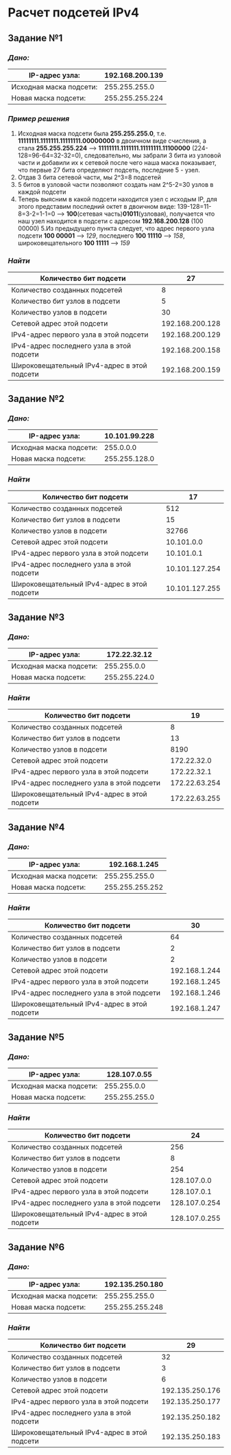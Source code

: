 # Расчет подсетей IPv4
## Задание №1
### *Дано:*
IP-адрес узла: | 192.168.200.139
--- | ---
Исходная маска подсети: | 255.255.255.0
Новая маска подсети: |	255.255.255.224

### *Пример решения*

1. Исходная маска подсети была **255.255.255.0**, т.е. **11111111.1111111.11111111.00000000** в двоичном виде счисления, а стала **255.255.255.224** --> **11111111.1111111.11111111.11100000** (224-128=96-64=32-32=0), следовательно, мы забрали 3 бита из узловой части и добавили их к сетевой после чего наша маска показывает, что первые 27 бита определяют подсеть, последние 5 - узел.
2. Отдав 3 бита сетевой части, мы 2^3=8 подсетей
3. 5 битов в узловой части позволяют создать нам 2^5-2=30 узлов в каждой подсети
4. Теперь выясним в какой подсети находится узел с исходым IP, для этого представим последний октет в двоичном виде: 139-128=11-8=3-2=1-1=0 --> **100**(сетевая часть)**01011**(узловая), получается что наш узел находится в подсети с адресом **192.168.200.128** (100 00000)
5.Из предыдущего пункта следует, что адрес первого узла подсети **100 00001** --> *129*, последнего **100 11110** --> *158*, широковещательного **100 11111** --> *159*
### *Найти*
Количество бит подсети | 27 	
--- | ---
Количество созданных подсетей | 8	
Количество бит узлов в подсети | 5	
Количество узлов в подсети | 30	
Сетевой адрес этой подсети | 192.168.200.128	
IPv4-адрес первого узла в этой подсети | 192.168.200.129	
IPv4-адрес последнего узла в этой подсети |	192.168.200.158
Широковещательный IPv4-адрес в этой подсети | 192.168.200.159	
## Задание №2 
### *Дано:*
IP-адрес узла: | 10.101.99.228
--- | ---
Исходная маска подсети: | 255.0.0.0
Новая маска подсети: |	255.255.128.0
### *Найти*
Количество бит подсети | 17 	
--- | ---
Количество созданных подсетей | 512	
Количество бит узлов в подсети | 15	
Количество узлов в подсети | 32766
Сетевой адрес этой подсети | 10.101.0.0	
IPv4-адрес первого узла в этой подсети | 10.101.0.1	
IPv4-адрес последнего узла в этой подсети |	10.101.127.254
Широковещательный IPv4-адрес в этой подсети | 10.101.127.255
## Задание №3
### *Дано:*
IP-адрес узла: | 172.22.32.12
--- | ---
Исходная маска подсети: | 255.255.0.0
Новая маска подсети: |	255.255.224.0
### *Найти*
Количество бит подсети | 19 	
--- | ---
Количество созданных подсетей | 8	
Количество бит узлов в подсети | 13	
Количество узлов в подсети | 8190
Сетевой адрес этой подсети | 172.22.32.0	
IPv4-адрес первого узла в этой подсети | 172.22.32.1	
IPv4-адрес последнего узла в этой подсети |	172.22.63.254
Широковещательный IPv4-адрес в этой подсети | 172.22.63.255
## Задание №4
### *Дано:*
IP-адрес узла: | 192.168.1.245
--- | ---
Исходная маска подсети: | 255.255.255.0
Новая маска подсети: |	255.255.255.252
### *Найти*
Количество бит подсети | 30 	
--- | ---
Количество созданных подсетей | 64	
Количество бит узлов в подсети | 2	
Количество узлов в подсети | 2
Сетевой адрес этой подсети | 192.168.1.244	
IPv4-адрес первого узла в этой подсети | 192.168.1.245	
IPv4-адрес последнего узла в этой подсети |	192.168.1.246	
Широковещательный IPv4-адрес в этой подсети | 192.168.1.247	
## Задание №5
### *Дано:*
IP-адрес узла: | 128.107.0.55
--- | ---
Исходная маска подсети: | 255.255.0.0
Новая маска подсети: |	255.255.255.0
### *Найти*
Количество бит подсети | 24 	
--- | ---
Количество созданных подсетей | 256	
Количество бит узлов в подсети | 8	
Количество узлов в подсети | 254
Сетевой адрес этой подсети | 128.107.0.0	
IPv4-адрес первого узла в этой подсети | 128.107.0.1	
IPv4-адрес последнего узла в этой подсети |	128.107.0.254	
Широковещательный IPv4-адрес в этой подсети | 128.107.0.255	
	
## Задание №6
### *Дано:*
IP-адрес узла: | 192.135.250.180
--- | ---
Исходная маска подсети: | 255.255.255.0
Новая маска подсети: |	255.255.255.248
### *Найти*
Количество бит подсети | 29 	
--- | ---
Количество созданных подсетей | 32	
Количество бит узлов в подсети | 3	
Количество узлов в подсети | 6
Сетевой адрес этой подсети | 192.135.250.176	
IPv4-адрес первого узла в этой подсети | 192.135.250.177
IPv4-адрес последнего узла в этой подсети |	192.135.250.182
Широковещательный IPv4-адрес в этой подсети | 192.135.250.183
	





